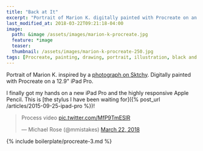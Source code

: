 ```yaml
---
title: "Back at It"
excerpt: "Portrait of Marion K. digitally painted with Procreate on an iPad."
last_modified_at: 2018-03-22T09:21:18-04:00
image: 
  path: &image /assets/images/marion-k-procreate.jpg
  feature: *image
  teaser:
  thumbnail: /assets/images/marion-k-procreate-250.jpg
tags: [Procreate, painting, drawing, portrait, illustration, black and white]
---
```


Portrait of Marion K. inspired by a [photograph on Sktchy](http://​sktchy.com/p6juFc ). Digitally painted with Procreate on a 12.9" iPad Pro.

I finally got my hands on a new iPad Pro and the highly responsive Apple Pencil. This is [the stylus I have been waiting for]({% post_url /articles/2015-09-25-ipad-pro %})!

<blockquote class="twitter-video" data-lang="en"><p lang="en" dir="ltr">Process video <a href="https://t.co/MfP9TmESlR">pic.twitter.com/MfP9TmESlR</a></p>&mdash; Michael Rose (@mmistakes) <a href="https://twitter.com/mmistakes/status/976620815662960640?ref_src=twsrc%5Etfw">March 22, 2018</a></blockquote>
<script async src="https://platform.twitter.com/widgets.js" charset="utf-8"></script>

{% include boilerplate/procreate-3.md %}
